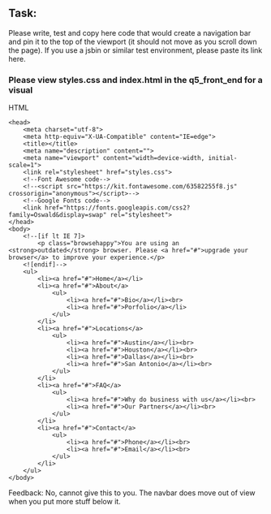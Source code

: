 ## Task: 

Please write, test and copy here code that would create a navigation bar and pin it to the top of the viewport (it should not move as you scroll down the page).  If you use a jsbin or similar test environment, please paste its link here.

### Please view styles.css and index.html in the q5_front_end for a visual

HTML
<!DOCTYPE html>
    <head>
        <meta charset="utf-8">
        <meta http-equiv="X-UA-Compatible" content="IE=edge">
        <title></title>
        <meta name="description" content="">
        <meta name="viewport" content="width=device-width, initial-scale=1">
        <link rel="stylesheet" href="styles.css">
        <!--Font Awesome code-->
        <!--<script src="https://kit.fontawesome.com/63582255f8.js" crossorigin="anonymous"></script>-->
        <!--Google Fonts code-->
        <link href="https://fonts.googleapis.com/css2?family=Oswald&display=swap" rel="stylesheet">
    </head>
    <body>
        <!--[if lt IE 7]>
            <p class="browsehappy">You are using an <strong>outdated</strong> browser. Please <a href="#">upgrade your browser</a> to improve your experience.</p>
        <![endif]-->        
        <ul>                        
            <li><a href="#">Home</a></li>
            <li><a href="#">About</a>
                <ul>
                    <li><a href="#">Bio</a></li><br>
                    <li><a href="#">Porfolio</a></li>
                </ul>
            </li>
            <li><a href="#">Locations</a>
                <ul>
                    <li><a href="#">Austin</a></li><br>
                    <li><a href="#">Houston</a></li><br>
                    <li><a href="#">Dallas</a></li><br>
                    <li><a href="#">San Antonio</a></li><br>
                </ul>
            </li>
            <li><a href="#">FAQ</a>
                <ul>
                    <li><a href="#">Why do business with us</a></li><br>
                    <li><a href="#">Our Partners</a></li><br>
                </ul>
            </li>
            <li><a href="#">Contact</a>
                <ul>
                    <li><a href="#">Phone</a></li><br>
                    <li><a href="#">Email</a></li><br>
                </ul>
            </li>           
        </ul>     
    </body>
</html>


Feedback: No, cannot give this to you.  The navbar does move out of view when you put
more stuff below it.